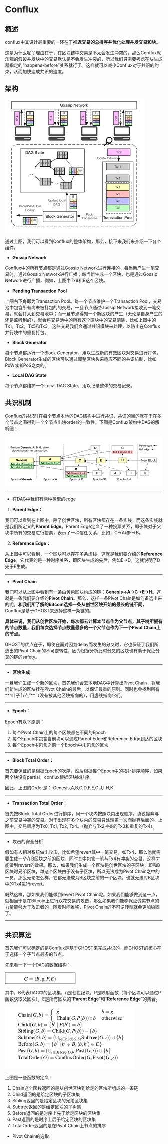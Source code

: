 # Conflux

## 概述

conflux中其设计最重要的一环在于**推迟交易的总排序并优化处理并发交易和块**。

这是为什么呢？理由在于，在区块链中交易是不太会发生冲突的，那么Conflux就乐观的假设并发块中的交易默认是不会发生冲突的，所以我们只需要考虑在块生成器指定的“happens-before”关系就行了。这样就可以减少Conflux对于共识的约束，从而加快达成共识的速度。

## 架构

![Conflux架构](./pics/conflux_1.png)

通过上图，我们可以看到Conflux的整体架构，那么，接下来我们来介绍一下各个组件。

* **Gossip Network**

Conflux中的所有节点都是通过Gossip Network进行连接的。每当新产生一笔交易时，通过Gossip Network进行广播；每当新生成一个区块，也是通过Gossip Network进行广播，例如，上图中Tx9和B这个区块。

* **Pending Transaction Pool**

上图右下角即为Transaction Pool。每一个节点维护一个Transaction Pool，交易池中包含所有尚未被打包的的交易，一旦节点通过Gossip Network接收到一笔交易，就会打入到交易池中；而一旦节点得知一个新区块的产生（无论是自身产生的还是监听到的），就会将交易池中的所有这个区块中的交易清除，比如上图中的Tx1，Tx2，Tx5和Tx3。这些交易我们会通过共识模块来处理，以防止在Conflux并行块中的重复打包。

* **Block Generator**

每个节点都运行一个Block Generator，用以生成新的有效区块对交易进行打包，Block Generator生成的区块可以通过调整区块头来适应不同的共识机制，比如PoW或者PoS之类的。

* **Local DAG State**

每个节点都维护一个Local DAG State，用以记录整体的交易记录。

## 共识机制

Conflux的共识时在每个节点本地的DAG结构中进行共识，共识的目的就在于在多个节点之间得到一个全节点出块order的一致性。下图是Conflux架构中DAG的解析图：

![DAG架构](./pics/conflux_2.png)

------

* 在DAG中我们有两种类型的edge

1. **Parent Edge：**

我们可以看到在上图中，除了创世区块，所有区块都存在一条实线，而这条实线就是我们所定义的**Parent Edge**。Parent Edge定义了一种投票关系，即子块对于父块中所有的交易进行投票，表示了一种信任关系，比如，C->A和F->B。

2. **Reference Edge：**

从上图中可以看到，一个区块可以存在多条虚线，这就是我们要介绍的**Reference Edge**，它代表的是一种时序关系，即区块生成的先后，例如E->D，这就说明了D先于E生成。

------

* **Pivot Chain**

我们可以从上图中看到有一条由黄色区块构成的链：**Genesis->A->C->E->H**。这就是一条我们要介绍的**Pivot Chain**。那么，这样一条Pivot Chain是如何备选出来的呢，**和我们所了解的Bitcoin选择一条从创世区块开始的最长的链不同**，Conflux是基于GHOST来选择这样一条链的。

**具体来说，我们从创世区块开始，每次都去计算本节点作为父节点，其子树所拥有的节点数量，我们每次选择节点数量最多的一个父节点作为下一个Pivot Chain上的节点。**

GHOST的优点在于，即使在面对因为delay而发生的分叉时，它也保证了我们所选出的Pivot Chain的不可逆转性，因为根据分析此时分叉的区块也有助于保证分叉的链的safety。

------

* **区块生成**

一旦我们生成一个新的区块，首先我们会去本地DAG中计算出Pivot Chain，将我们新生成的区块挂在Pivot Chain的最后，以保证最重的原则。同时也会找到所有**“叶子节点”**（没有被其他区块指向的），用虚线指向它们。

------

* **Epoch：**

Epoch有以下原则：

1. 每个Pivot Chain上的每个区块都在不同的Epoch
2. 每个Epoch中包含当前块可以通过Parent Edge和Reference Edge到达的区块
3. 每个Epoch中包含之前一个Epoch中未包含的区块

------

* **Block Total Order：**

首先要保证的是根据Epoch的次序，然后根据每个Epoch中的拓扑排序顺序，如果两个块没有partial，conflux根据区块id排序。

因此，上图的Order是： Genesis,A,B,C,D,F,E,G,J,I,H,K

------

* **Transaction Total Order：**

首先按Block Total Order进行排序，同一个块内按照块内出现顺序。协议抛弃与之前交易冲突的交易。对于出现在多个块内的交易只处理第一次而抛弃后面的。上图中，交易顺序为Tx0, Tx1, Tx2, Tx4。（抛弃与Tx2冲突的Tx3和重复的Tx4）。

------

* 攻击的安全分析

假如有人相对系统做出攻击，比如希望revert其中一笔交易，如Tx4，那么他就需要生成一个在B区块之前的区块，同时其中包含一笔与Tx4有冲突的交易，这样才能做到revert的效果。那么，如果我们生成一个区块是创世区块的子区块，即和B区块时兄弟区块，单这个区块由于没有子区块，所以无法成为Pivot Chain之中的一员，那么无论怎么样，它都无法成为B区块之前的一个区块，也就无法对B区块中的Tx4进行revert。

既然这样，那如果我们能做到revert Pivot Chain呢。如果我们能够做到这一点，就相当于是在Bitcoin上进行双花交易的攻击，那么如果我们能够保证诚实节点的力量能够大于攻击者的，随着时间推移，Pivot Chain的不可逆转型就会更加稳固了。

------

## 共识算法

首先我们可以确定的是Conflux是基于GHOST来完成共识的，而GHOST的核心在于选择一个子节点最多的节点。

先来看一下一个DAG的数据结构：

![DAG数据结构](./pics/conflux_3.png)

其中，B代表DAG中的区块集，g是创世纪块，P是映射函数（每个区块可以通过P函数获取父区块），E是所有区块的“**Parent Edge**”和“**Reference Edge**”的集合。

![DAG数据结构](./pics/conflux_4.png)

上图是一些函数的定义：

1. Chain这个函数返回的是从创世区块到给定的区块所组成的一条链
2. Child返回的是给定区块的子区块集
3. Sibling返回的是给定区块的兄弟区块集
4. Subtree返回的是给定区块的子树集
5. Before返回的是时序上先于给定区块的区块集
6. Past返回的是时序上后于给定区块的区块集
7. TotalOrder返回的是在Pivot Chain上节点的排序

* Pivot Chain的选取

